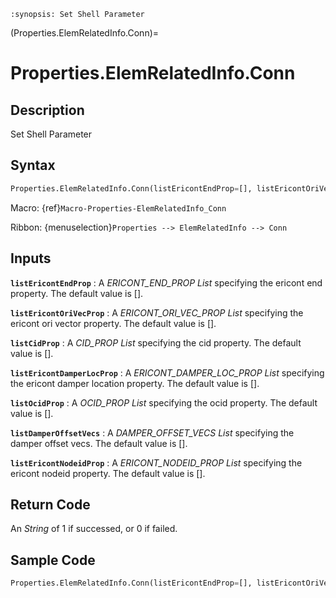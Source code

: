 ```{module} Properties.ElemRelatedInfo.Conn()
:synopsis: Set Shell Parameter
```

(Properties.ElemRelatedInfo.Conn)=

# Properties.ElemRelatedInfo.Conn

## Description

Set Shell Parameter

## Syntax

```python
Properties.ElemRelatedInfo.Conn(listEricontEndProp=[], listEricontOriVecProp=[], listCidProp=[], listEricontDamperLocProp=[], listOcidProp=[], listDamperOffsetVecs=[], listEricontNodeidProp=[])
```

Macro: {ref}`Macro-Properties-ElemRelatedInfo_Conn`

Ribbon: {menuselection}`Properties --> ElemRelatedInfo --> Conn`

## Inputs

**`listEricontEndProp`**
: A _ERICONT_END_PROP List_ specifying the ericont end property. The default value is [].

**`listEricontOriVecProp`**
: A _ERICONT_ORI_VEC_PROP List_ specifying the ericont ori vector property. The default value is [].

**`listCidProp`**
: A _CID_PROP List_ specifying the cid property. The default value is [].

**`listEricontDamperLocProp`**
: A _ERICONT_DAMPER_LOC_PROP List_ specifying the ericont damper location property. The default value is [].

**`listOcidProp`**
: A _OCID_PROP List_ specifying the ocid property. The default value is [].

**`listDamperOffsetVecs`**
: A _DAMPER_OFFSET_VECS List_ specifying the damper offset vecs. The default value is [].

**`listEricontNodeidProp`**
: A _ERICONT_NODEID_PROP List_ specifying the ericont nodeid property. The default value is [].

## Return Code

An _String_ of 1 if successed, or 0 if failed.

## Sample Code

```python
Properties.ElemRelatedInfo.Conn(listEricontEndProp=[], listEricontOriVecProp=[], listCidProp=[], listEricontDamperLocProp=[], listOcidProp=[], listDamperOffsetVecs=[], listEricontNodeidProp=[])
```
